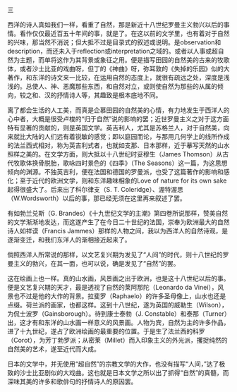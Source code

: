三

  

西洋的诗人真如我们一样，看重了自然，那是新近十八世纪罗曼主义勃兴以后的事情。看作仅仅最近百五十年间的事，就是了。在这以前的文学里，也有着对于自然的兴味，那当然不消说；但大抵不过是目录式的叙述或说明。是observation和description，而还未入于reflection或interpretation之域的。或者以人事或超自然为主题，而单将这作为其背景或象征之用。便是描写田园的自然美的古来的牧歌体，或者沙士比亚的戏曲呀，但丁的《神曲》呀，弥耳敦的《失掉的乐园》似的大著作，和东洋的诗文来一比较，在运用自然的态度上，就很有疏远之处，深度是浅浅的。总使人、神、恶魔那些东西，和自然对立，或则使自然为那些的从属的倾向，较之和、汉的抒情诗人等，其趣致是根本底地不同。

离了都会生活的人工美，而真是企慕田园的自然美的心情，有力地发生于西洋人的心中者，大概是很受卢梭的“归于自然”说的影响的罢；近世罗曼主义之对于这方面特有显著的贡献的，则是英国文学。英吉利人，尤其是苏格兰人，对于自然美，向来就比大陆的人们远有着锐敏的感觉；即以庭园而论，与那用几何学上的线所作成的法兰西式相对，称为英吉利式者，也就如支那、日本那样，近于摹写天然的山水照样之美的。在文学方面，则大抵以十八世纪时妥穆生（James Thomson）从古代牧歌体换骨脱胎，歌咏四时景色的《四季》（The Seasons）这一篇，为这思想倾向的渊源。不独英吉利，便在法国和德国的罗曼派，也受了这篇著作的影响和感化；至于近代的欧洲文学，则和东洋趣味相象的Love of nature for its own sake起得很盛大了。后来出了科尔律支（S. T. Coleridge）、渥特渥思（W.Wordsworth）以后的事，那已经无须在这里再来叙述了罢。

有如勃兰兑斯（G. Brandes）《十九世纪文学的主潮》第四卷所说那样，赞美自然的文学渐渐地发达，而这遂产生了在今日二十世纪的法国，崇奉为欧洲最大的自然诗人如祥谟（Francis Jammes）那样的人物之间，我以为西洋人的自然诗观，是逐渐变迁，和我们东洋人的渐相接近起来了。

倘照西洋人所常说的那样，以文艺复兴期为发见了“人间”的时代，则十八世纪的罗曼主义的勃兴，在其一面，也可以说，确是发见了“自然”的罢。

这在绘画上也一样。真的山水画，风景画之出于欧洲，也是这十八世纪以后的事。便是文艺复兴期的天才，最是透视了自然的莱阿那陀（Leonardo da Vinei），风景也不过是他的大作的背景。拉斐罗（Raphaelo）的许多圣母像上，山水也还是点缀。荷兰派的画家，也都这样。这到十八世纪，遂为英国的威勒生（Wilson），为侃士波罗（Gainsborough）。待到康士泰勃（J. Constable）和泰那（Turner）出，这才有和东洋的山水画一样意义的风景画。人物为宾，自然为主的许多作品，进了十九世纪，遂占了欧洲绘画的最重要的位置。于是生了法兰西的科罗（Corot），为芳丁勃罗派；从密莱（Millet）而入印象主义的外光派，攫捉纯然的自然美的艺术，遂至近代而大成。

日本的文学中，并无使用“超自然”的宗教文学的大作，也没有描写“人间，”达了极致的沙士比亚剧似的大戏曲。这也就是日本文学之所以出了抓得“自然”的真髓，而深味其美的许多和歌俳句的抒情诗人的原因罢。